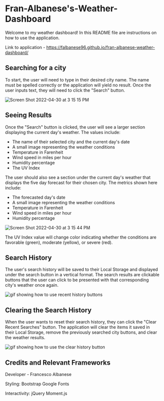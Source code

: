 # Fran-Albanese's-Weather-Dashboard

Welcome to my weather dashboard! In this README file are instructions on how to use the application.

Link to application - https://falbanese96.github.io/fran-albanese-weather-dashboard/

## Searching for a city

To start, the user will need to type in their desired city name. The name must be spelled correctly or the application will yield no result. Once the user inputs text, they will need to click the "Search" button.

![Screen Shot 2022-04-30 at 3 15 15 PM](https://user-images.githubusercontent.com/98659683/166119955-34c3e608-602e-486f-8052-23b740bd86bd.png)

## Seeing Results

Once the "Search" button is clicked, the user will see a larger section displaying the current day's weather. The values include:

- The name of their selected city and the current day's date
- A small image representing the weather conditions
- Temperature in Farenheit
- Wind speed in miles per hour
- Humidity percentage
- The UV Index

The user should also see a section under the current day's weather that displays the five day forecast for their chosen city. The metrics shown here include:

- The forecasted day's date
- A small image representing the weather conditions
- Temperature in Farenheit
- Wind speed in miles per hour
- Humidity percentage

![Screen Shot 2022-04-30 at 3 15 44 PM](https://user-images.githubusercontent.com/98659683/166119988-837221c6-04f7-4459-a32d-1d718bbc6b47.png)

The UV Index value will change color indicating whether the conditions are favorable (green), moderate (yellow), or severe (red).

## Search History

The user's search history will be saved to their Local Storage and displayed under the search button in a vertical format. The search results are clickable buttons that the user can click to be presented with that corresponding city's weather once again.

![gif showing how to use recent history buttons](https://videoapi-muybridge.vimeocdn.com/animated-thumbnails/image/0615eb28-9257-49ce-ab4a-1d8ee0ec186c.gif?ClientID=vimeo-core-prod&Date=1651346496&Signature=da6021a0a18092199e9750526ead4aee887fb3ef)

## Clearing the Search History

When the user wants to reset their search history, they can click the "Clear Recent Searches" button. The application will clear the items it saved in their Local Storage, remove the previously searched city buttons, and clear the weather results.

![gif showing how to use the clear history button](https://videoapi-muybridge.vimeocdn.com/animated-thumbnails/image/b8582720-fa02-4437-b4ac-a09df6f3475f.gif?ClientID=vimeo-core-prod&Date=1651347860&Signature=9c5ba969cb56d489c4a6bf43e715aeb608109aeb)

## Credits and Relevant Frameworks

Developer - Francesco Albanese

Styling:
Bootstrap
Google Fonts

Interactivity:
jQuery
Moment.js
